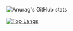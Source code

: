 ![Anurag's GitHub stats](https://github-readme-stats.vercel.app/api?username=msk9308&show_icons=true&theme=dark)

[![Top Langs](https://github-readme-stats.vercel.app/api/top-langs/?username=msk9308&layout=compact)](https://github.com/anuraghazra/github-readme-stats)
